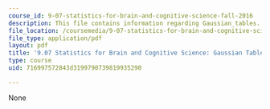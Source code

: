 ```yaml
---
course_id: 9-07-statistics-for-brain-and-cognitive-science-fall-2016
description: This file contains information regarding Gaussian_tables.
file_location: /coursemedia/9-07-statistics-for-brain-and-cognitive-science-fall-2016/716997572843d3199790739819935290_MIT9_07F16_Gaussian_tables.pdf
file_type: application/pdf
layout: pdf
title: '9.07 Statistics for Brain and Cognitive Science: Gaussian Tables'
type: course
uid: 716997572843d3199790739819935290

---
```

None